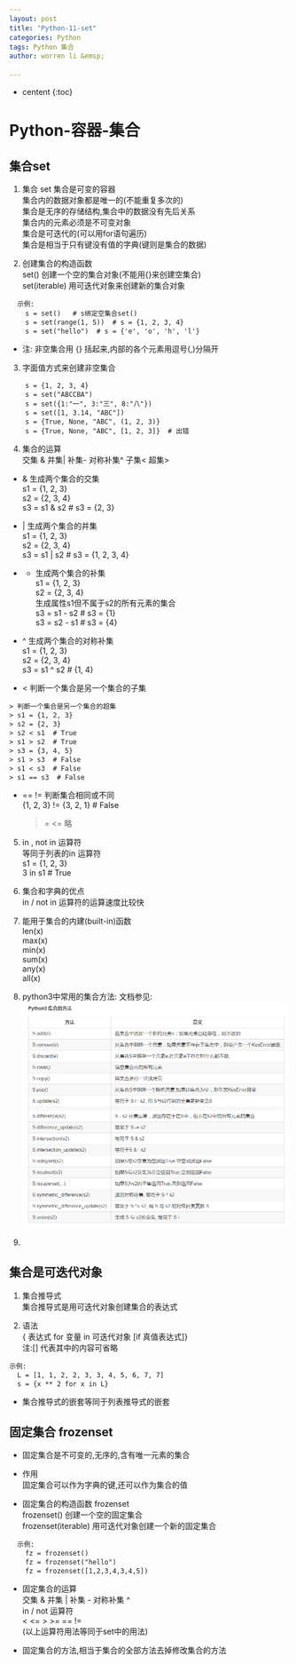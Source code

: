 ```yaml
---
layout: post
title: "Python-11-set"
categories: Python
tags: Python 集合
author: worren li &emsp;

---
```


* centent
{:toc}

# Python-容器-集合
## 集合set
1. 集合 set
   集合是可变的容器  
   集合内的数据对象都是唯一的(不能重复多次的)  
   集合是无序的存储结构,集合中的数据没有先后关系  
   集合内的元素必须是不可变对象  
   集合是可迭代的(可以用for语句遍历)  
   集合是相当于只有键没有值的字典(键则是集合的数据)  

2. 创建集合的构造函数  
   set()  创建一个空的集合对象(不能用{}来创建空集合)  
   set(iterable) 用可迭代对象来创建新的集合对象  
```
  示例:
    s = set()   # s绑定空集合set()
    s = set(range(1, 5))  # s = {1, 2, 3, 4}
    s = set("hello")  # s = {'e', 'o', 'h', 'l'}
```
* 注:
   非空集合用 {} 括起来,内部的各个元素用逗号(,)分隔开  

3. 字面值方式来创建非空集合  
```
    s = {1, 2, 3, 4}
    s = set("ABCCBA")
    s = set({1:"一", 3:"三", 8:"八"})
    s = set([1, 3.14, "ABC"])
    s = {True, None, "ABC", (1, 2, 3)}
    s = {True, None, "ABC", [1, 2, 3]}  # 出错
```

4. 集合的运算  
    交集 &   并集|  补集-  对称补集^  子集<  超集>  

* & 生成两个集合的交集  
   s1 = {1, 2, 3}  
   s2 = {2, 3, 4}  
   s3 = s1 & s2  # s3 = {2, 3}  

* | 生成两个集合的并集  
   s1 = {1, 2, 3}  
   s2 = {2, 3, 4}  
   s3 = s1 | s2  # s3 = {1, 2, 3, 4}  

* - 生成两个集合的补集  
   s1 = {1, 2, 3}  
   s2 = {2, 3, 4}  
   生成属性s1但不属于s2的所有元素的集合   
   s3 = s1 - s2  # s3 = {1}  
   s3 = s2 - s1  # s3 = {4}  

* ^ 生成两个集合的对称补集  
   s1 = {1, 2, 3}  
   s2 = {2, 3, 4}  
   s3 = s1 ^ s2  # {1, 4}    


* < 判断一个集合是另一个集合的子集  
```
> 判断一个集合是另一个集合的超集
> s1 = {1, 2, 3}
> s2 = {2, 3}
> s2 < s1  # True
> s1 > s2  # True
> s3 = {3, 4, 5}
> s1 > s3  # False
> s1 < s3  # False
> s1 == s3  # False
```

* == !=  判断集合相同或不同  
   {1, 2, 3}  != {3, 2, 1}  # False  

   >= <= 略   

5. in , not in 运算符  
   等同于列表的in 运算符  
   s1 = {1, 2, 3}  
   3 in s1  # True  

6. 集合和字典的优点  
   in / not in 运算符的运算速度比较快  

7. 能用于集合的内建(built-in)函数   
   len(x)  
   max(x)  
   min(x)  
   sum(x)  
   any(x)  
   all(x)  


8. python3中常用的集合方法:
  文档参见:
   ![6](https://github.com/18071105400/18071105400.github.io/blob/master/img/6.png)
9. 

## 集合是可迭代对象

1. 集合推导式  
   集合推导式是用可迭代对象创建集合的表达式  

2. 语法  
   { 表达式 for 变量 in 可迭代对象 [if 真值表达式]}  
   注:[]  代表其中的内容可省略  
```
示例:
  L = [1, 1, 2, 2, 3, 3, 4, 5, 6, 7, 7]
  s = {x ** 2 for x in L}
```

* 集合推导式的嵌套等同于列表推导式的嵌套



## 固定集合 frozenset  
* 固定集合是不可变的,无序的,含有唯一元素的集合   

* 作用  
   固定集合可以作为字典的键,还可以作为集合的值  

* 固定集合的构造函数 frozenset  
   frozenset()  创建一个空的固定集合  
   frozenset(iterable)  用可迭代对象创建一个新的固定集合  
```
  示例:
    fz = frozenset()  
    fz = frozenset("hello")
    fz = frozenset([1,2,3,4,3,4,5])
```

* 固定集合的运算   
   交集 &  并集 |  补集 -  对称补集 ^  
   in / not 运算符  
   < <= > >= == !=  
   (以上运算符用法等同于set中的用法)  

* 固定集合的方法,相当于集合的全部方法去掉修改集合的方法  
